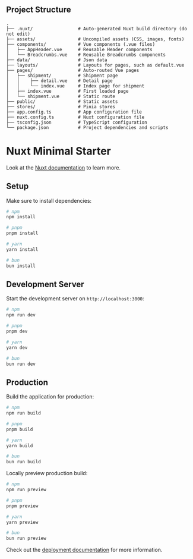 ## Project Structure

```
.
├── .nuxt/                 # Auto-generated Nuxt build directory (do not edit)
├── assets/                # Uncompiled assets (CSS, images, fonts)
├── components/            # Vue components (.vue files)
│   ├── AppHeader.vue      # Reusable Header components
│   └── Breadcrumbs.vue    # Reusable Breadcrumbs components
├── data/                  # Json data
├── layouts/               # Layouts for pages, such as default.vue
├── pages/                 # Auto-routed Vue pages
│   ├── shipment/          # Shipment page
│   │    ├── detail.vue    # Detail page
│   │    └── index.vue     # Index page for shipment
│   ├── index.vue          # First loaded page
│   └── shipment.vue       # Static route
├── public/                # Static assets
├── stores/                # Pinia stores
├── app.config.ts          # App configuration file
├── nuxt.config.ts         # Nuxt configuration file
├── tsconfig.json          # TypeScript configuration
└── package.json           # Project dependencies and scripts
```

# Nuxt Minimal Starter

Look at the [Nuxt documentation](https://nuxt.com/docs/getting-started/introduction) to learn more.

## Setup

Make sure to install dependencies:

```bash
# npm
npm install

# pnpm
pnpm install

# yarn
yarn install

# bun
bun install
```

## Development Server

Start the development server on `http://localhost:3000`:

```bash
# npm
npm run dev

# pnpm
pnpm dev

# yarn
yarn dev

# bun
bun run dev
```

## Production

Build the application for production:

```bash
# npm
npm run build

# pnpm
pnpm build

# yarn
yarn build

# bun
bun run build
```

Locally preview production build:

```bash
# npm
npm run preview

# pnpm
pnpm preview

# yarn
yarn preview

# bun
bun run preview
```

Check out the [deployment documentation](https://nuxt.com/docs/getting-started/deployment) for more information.
